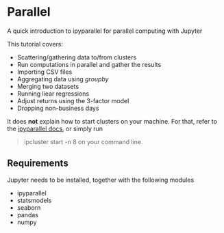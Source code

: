 # Parallel
A quick introduction to ipyparallel for parallel computing with Jupyter

This tutorial covers:
  - Scattering/gathering data to/from clusters
  - Run computations in parallel and gather the results
  - Importing CSV files
  - Aggregating data using *groupby*
  - Merging two datasets
  - Running liear regressions
  - Adjust returns using the 3-factor model
  - Dropping non-business days

It does **not** explain how to start clusters on your machine. For that, refer to the [ipyparallel docs](http://ipyparallel.readthedocs.io/en/latest/process.html), or simply run
> ipcluster start -n 8
on your command line.

## Requirements

Jupyter needs to be installed, together with the following modules

  - ipyparallel
  - statsmodels
  - seaborn
  - pandas
  - numpy
